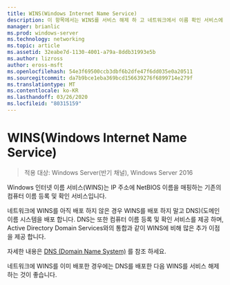 ```yaml
---
title: WINS(Windows Internet Name Service)
description: 이 항목에서는 WINS를 서비스 해제 하 고 네트워크에서 이름 확인 서비스에 DNS를 사용 하는 방법에 대해 설명 합니다.
manager: brianlic
ms.prod: windows-server
ms.technology: networking
ms.topic: article
ms.assetid: 32eabe7d-1130-4001-a79a-8ddb31993e5b
ms.author: lizross
author: eross-msft
ms.openlocfilehash: 54e3f69500ccb3dbf6b2dfe47f6dd035e0a20511
ms.sourcegitcommit: da7b9bce1eba369bcd156639276f6899714e279f
ms.translationtype: MT
ms.contentlocale: ko-KR
ms.lasthandoff: 03/26/2020
ms.locfileid: "80315159"
---
```

#  <a name="windows-internet-name-service-wins"></a>WINS(Windows Internet Name Service)

>적용 대상: Windows Server(반기 채널), Windows Server 2016

Windows 인터넷 이름 서비스(WINS)는 IP 주소에 NetBIOS 이름을 매핑하는 기존의 컴퓨터 이름 등록 및 확인 서비스입니다.

네트워크에 WINS를 아직 배포 하지 않은 경우 WINS를 배포 하지 말고 DNS\)\(도메인 이름 시스템을 배포 합니다. DNS는 또한 컴퓨터 이름 등록 및 확인 서비스를 제공 하며, Active Directory Domain Services와의 통합과 같이 WINS에 비해 많은 추가 이점을 제공 합니다.

자세한 내용은 [DNS (Domain Name System)](https://docs.microsoft.com/windows-server/networking/dns/dns-top) 를 참조 하세요.

네트워크에 WINS를 이미 배포한 경우에는 DNS를 배포한 다음 WINS를 서비스 해제 하는 것이 좋습니다.
